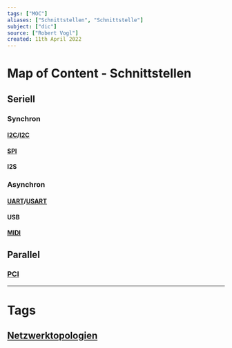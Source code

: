 ```yaml
---
tags: ["MOC"]
aliases: ["Schnittstellen", "Schnittstelle"]
subject: ["dic"]
source: ["Robert Vogl"]
created: 11th April 2022
---
```


# Map of Content - Schnittstellen

## Seriell

### Synchron

#### [I2C](I2C.md)/[I2C](I2C.md)

#### [SPI](SPI.md)

#### I2S

### Asynchron

#### [UART](USART.md)/[USART](USART.md)

#### USB

#### [MIDI](MIDI.md)

## Parallel

### [PCI](https://de.wikipedia.org/wiki/Peripheral_Component_Interconnect)

---

# Tags

## [Netzwerktopologien](../Netzwerktechnik/Netzwerktopologien.md)